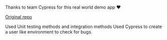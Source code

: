Thanks to team Cypress for this real world demo app ❤️

<a href="https://github.com/cypress-io/cypress-realworld-app">Original repo</a>

Used Unit testing methods and integration methods
Used Cypress to create a user like environment to check for bugs.
